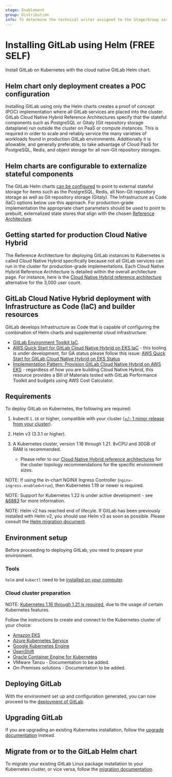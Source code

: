 ```yaml
---
stage: Enablement
group: Distribution
info: To determine the technical writer assigned to the Stage/Group associated with this page, see https://about.gitlab.com/handbook/engineering/ux/technical-writing/#designated-technical-writers
---
```


# Installing GitLab using Helm **(FREE SELF)**

Install GitLab on Kubernetes with the cloud native GitLab Helm chart.

## Helm chart only deployment creates a POC configuration

Installing GitLab using only the Helm charts creates a proof of concept (POC) implementation where all GitLab services are placed into the cluster. GitLab Cloud Native Hybrid Reference Architectures specify that the stateful components such as PostgreSQL or Gitaly (Git repository storage dataplane) run outside the cluster on PaaS or compute instances. This is required in order to scale and reliably service the many varieties of workloads found in production GitLab environments. Additionally it is allowable, and generally preferable, to take advantage of Cloud PaaS for PostgreSQL, Redis, and object storage for all non-Git repository storages.

## Helm charts are configurable to externalize stateful components

The GitLab Helm charts [can be configured](../charts/charts/) to point to external stateful storage for items such as the PostgreSQL, Redis, all Non-Git repository storage as well as Git repository storage (Gitaly). The Infrastructure as Code (IaC) options below use this approach. For production-grade implementation the appropriate chart parameters should be used to point to prebuilt, externalized state stores that align with the chosen [Reference Architecture](https://docs.gitlab.com/ee/administration/reference_architectures/).

## Getting started for production Cloud Native Hybrid

The Reference Architecture for deploying GitLab instances to Kubernetes is called Cloud Native Hybrid specifically because not all GitLab services can run in the cluster for production-grade implementations. Each Cloud Native Hybrid Reference Architecture is detailed within the overall architecture page. For instance, here is the [Cloud Native Hybrid reference architecture](https://docs.gitlab.com/ee/administration/reference_architectures/3k_users.html#cloud-native-hybrid-reference-architecture-with-helm-charts-alternative) alternative for the 3,000 user count.

## GitLab Cloud Native Hybrid deployment with Infrastructure as Code (IaC) and builder resources

GitLab develops Infrastructure as Code that is capable of configuring the combination of Helm charts and supplemental cloud infrastructure:
- [GitLab Environment Toolkit IaC](https://gitlab.com/gitlab-org/quality/gitlab-environment-toolkit).
- [AWS Quick Start for GitLab Cloud Native Hybrid on EKS IaC](https://docs.gitlab.com/ee/install/aws/gitlab_hybrid_on_aws.html#available-infrastructure-as-code-for-gitlab-cloud-native-hybrid) - this tooling is under development, for GA status please follow this issue: [AWS Quick Start for GitLab Cloud Native Hybrid on EKS Status](https://gitlab.com/gitlab-com/alliances/aws/public-tracker/-/issues/11)
- [Implementation Pattern: Provision GitLab Cloud Native Hybrid on AWS EKS](https://docs.gitlab.com/ee/install/aws/gitlab_hybrid_on_aws.html) - regardless of how you are building Cloud Native Hybrid, this resource provides a Bill of Materials tested with GitLab Performance Toolkit and budgets using AWS Cost Calculator.

## Requirements

To deploy GitLab on Kubernetes, the following are required:

1. kubectl `1.16` or higher, compatible with your cluster
   ([+/- 1 minor release from your cluster](https://kubernetes.io/docs/tasks/tools/)).
1. Helm v3 (3.3.1 or higher).
1. A Kubernetes cluster, version 1.16 through 1.21. 8vCPU and 30GB of RAM is recommended.

    - Please refer to our [Cloud Native Hybrid reference architectures](https://docs.gitlab.com/ee/administration/reference_architectures/#available-reference-architectures) for the cluster topology recommendations for the specific environment sizes.

NOTE:
If using the in-chart NGINX Ingress Controller (`nginx-ingress.enabled=true`),
then Kubernetes 1.19 or newer is required.

NOTE:
Support for Kubernetes 1.22 is under active development - see
[&6883](https://gitlab.com/groups/gitlab-org/-/epics/6883) for more information.

NOTE:
Helm v2 has reached end of lifecyle. If GitLab has been previously installed
with Helm v2, you should use Helm v3 as soon as possible. Please consult
the [Helm migration document](migration/helm.md).

## Environment setup

Before proceeding to deploying GitLab, you need to prepare your environment.

### Tools

`helm` and `kubectl` need to be [installed on your computer](tools.md).

### Cloud cluster preparation

NOTE:
[Kubernetes 1.16 through 1.21 is required](#requirements), due to the usage of certain
Kubernetes features.

Follow the instructions to create and connect to the Kubernetes cluster of your
choice:

- [Amazon EKS](cloud/eks.md)
- [Azure Kubernetes Service](cloud/aks.md)
- [Google Kubernetes Engine](cloud/gke.md)
- [OpenShift](cloud/openshift.md)
- [Oracle Container Engine for Kubernetes](cloud/oke.md)
- VMware Tanzu - Documentation to be added.
- On-Premises solutions - Documentation to be added.

## Deploying GitLab

With the environment set up and configuration generated, you can now proceed to
the [deployment of GitLab](deployment.md).

## Upgrading GitLab

If you are upgrading an existing Kubernetes installation, follow the
[upgrade documentation](upgrade.md) instead.

## Migrate from or to the GitLab Helm chart

To migrate your existing GitLab Linux package installation to your Kubernetes cluster,
or vice versa, follow the [migration documentation](migration/index.md).

